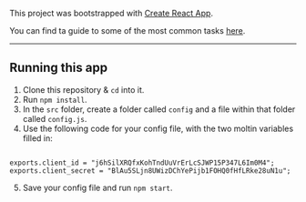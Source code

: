 This project was bootstrapped with [Create React App](https://github.com/facebookincubator/create-react-app).

You can find ta guide to some of the most common tasks [here](https://github.com/facebookincubator/create-react-app/blob/master/packages/react-scripts/template/README.md).

---

## Running this app
1. Clone this repository & `cd` into it.
2. Run `npm install`.
3. In the `src` folder, create a folder called `config` and a file within that folder called `config.js`.
4. Use the following code for your config file, with the two moltin variables filled in:
```var exports = module.exports = {};

exports.client_id = "j6hSilXRQfxKohTndUuVrErLcSJWP15P347L6Im0M4";
exports.client_secret = "BlAu5SLjn8UWizDChYePijb1FOHQ0fHfLRke28uN1u";
```
 5. Save your config file and run `npm start`.
